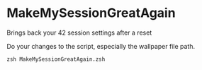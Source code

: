 # MakeMySessionGreatAgain
Brings back your 42 session settings after a reset

Do your changes to the script, especially the wallpaper file path.

`zsh MakeMySessionGreatAgain.zsh`
